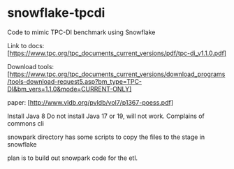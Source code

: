 # snowflake-tpcdi
Code to mimic TPC-DI benchmark using Snowflake

Link to docs: [https://www.tpc.org/tpc_documents_current_versions/pdf/tpc-di_v1.1.0.pdf]

Download tools: [https://www.tpc.org/tpc_documents_current_versions/download_programs/tools-download-request5.asp?bm_type=TPC-DI&bm_vers=1.1.0&mode=CURRENT-ONLY]

paper: [http://www.vldb.org/pvldb/vol7/p1367-poess.pdf]


Install Java 8
Do not install Java 17 or 19, will not work.  Complains of commons cli

snowpark directory has some scripts to copy the files to the stage in snowflake

plan is to build out snowpark code for the etl.  


